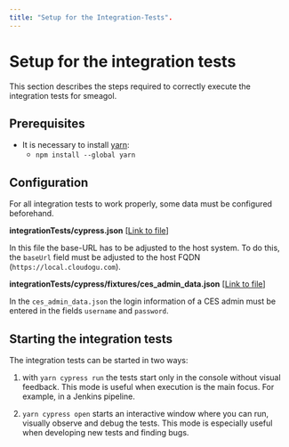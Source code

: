 ```yaml
---
title: "Setup for the Integration-Tests".
---
```


# Setup for the integration tests

This section describes the steps required to correctly execute the integration tests for smeagol.

## Prerequisites

* It is necessary to install [yarn](https://classic.yarnpkg.com/en/docs/install#debian-stable):
  * `npm install --global yarn`

## Configuration

For all integration tests to work properly, some data must be configured beforehand.

**integrationTests/cypress.json** [[Link to file](../../integrationTests/cypress.json)]

In this file the base-URL has to be adjusted to the host system.
To do this, the `baseUrl` field must be adjusted to the host FQDN (`https://local.cloudogu.com`).

**integrationTests/cypress/fixtures/ces_admin_data.json** [[Link to file](../../integrationTests/cypress/fixtures/ces_admin_data.json)]

In the `ces_admin_data.json` the login information of a CES admin must be entered in the fields `username` and `password`.

## Starting the integration tests

The integration tests can be started in two ways:

1. with `yarn cypress run` the tests start only in the console without visual feedback.
   This mode is useful when execution is the main focus.
   For example, in a Jenkins pipeline.

1. `yarn cypress open` starts an interactive window where you can run, visually observe and debug the tests.
   This mode is especially useful when developing new tests and finding bugs.
